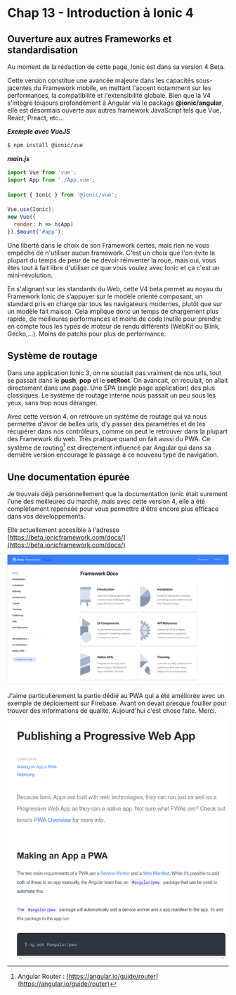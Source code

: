 # Chap 13 - Introduction à Ionic 4

## Ouverture aux autres Frameworks et standardisation

Au moment de la rédaction de cette page, Ionic est dans sa version 4 Beta.

Cette version constitue une avancée majeure dans les capacités sous-jacentes du Framework mobile, en mettant l'accent notamment sur les performances, la compatibilité et l'extensibilité globale. Bien que la V4 s'intègre toujours profondément à Angular via le package **@ionic/angular**, elle est désormais ouverte aux autres framework JavaScript tels que Vue, React, Preact, etc...

_**Exemple avec VueJS**_

```bash
$ npm install @ionic/vue
```

_**main.js**_

```js
import Vue from 'vue';
import App from './App.vue';

import { Ionic } from '@ionic/vue';

Vue.use(Ionic);
new Vue({
  render: h => h(App)
}).$mount('#app');
```

Une liberté dans le choix de son Framework certes, mais rien ne vous empêche de n'utiliser aucun framework. C'est un choix que l'on évite la plupart du temps de peur de ne devoir réinventer la roue, mais oui, vous êtes tout à fait libre d'utiliser ce que vous voulez avec Ionic et ça c'est un mini-révolution.

En s'alignant sur les standards du Web, cette V4 beta permet au noyau du Framework Ionic de s’appuyer sur le modèle orienté composant, un standard pris en charge par tous les navigateurs modernes, plutôt que sur un modèle fait maison. Cela implique donc un temps de chargement plus rapide, de meilleures performances et moins de code inutile pour prendre en compte tous les types de moteur de rendu différents \(WebKit ou Blink, Gecko,...\). Moins de patchs pour plus de performance.

## Système de routage

Dans une application Ionic 3, on ne souciait pas vraiment de nos urls, tout se passait dans le **push**, **pop** et le **setRoot**. On avancait, on reculait, on allait directement dans une page. Une SPA \(single page application\) des plus classiques. Le système de routage interne nous passait un peu sous les yeux, sans trop nous déranger.

Avec cette version 4, on retrouve un système de routage qui va nous permettre d'avoir de belles urls, d'y passer des paramètres et de les récupérer dans nos contrôleurs, comme on peut le retrouver dans la plupart des Framework du web. Très pratique quand on fait aussi du PWA. Ce système de routing[^1] est directement influencé par Angular qui dans sa dernière version  encourage le passage à ce nouveau type de navigation.

## Une documentation épurée

Je trouvais déjà personnellement que la documentation Ionic était surement l'une des meilleures du marché, mais avec cette version 4, elle a été complètement repensée pour vous permettre d'être encore plus efficace dans vos développements.

Elle actuellement accesible à l'adresse [https://beta.ionicframework.com/docs/](https://beta.ionicframework.com/docs/)

![](/assets/ionic-v4-docs.png)

J'aime particulièrement la partie dédié au PWA qui a été améliorée avec un exemple de déploiement sur Firebase. Avant on devait presque fouiller pour trouver des informations de qualité. Aujourd'hui c'est chose faite. Merci.

![](/assets/ionic-v4_screen_pwa.png)

[^1]: Angular Router : [https://angular.io/guide/router](https://angular.io/guide/router)

